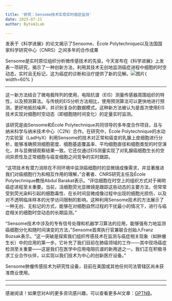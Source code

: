```yaml
---

title: '研究：Sensome技术实现实时癌症监测'
date: 2025-07-21
author: ByteAILab

---
```


发表于《科学进展》的论文揭示了Sensome、École Polytechnique以及法国国家科学研究中心（CNRS）之间多年的合作成果

Sensome是实时原位组织分析微传感技术的先驱，今天宣布在《科学进展》上发表一项研究，揭示了一种创新方法，利用其技术无创地监测癌症进程中细胞的时空动态，实时且无标记，这为癌症的诊断和治疗提供了新的见解。![图片](https://ai-techpark.com/wp-content/uploads/Study-Sensome.jpg){ width=60% }

---


这一新方法结合了微电极阵列的使用，电阻抗谱（EIS）测量传感器周围组织的特性，以及预测算法。与传统的EIS分析方法相比，使用预测算法可以更快地进行预测，更好地抵抗噪声，并识别复杂的数据模式。这种新方法被认为是首次使用EIS技术实现对细胞时空动态（即细胞随时间变化）的定量实时监测。

该研究是由Sensome和École Polytechnique共同领导的多年度合作项目，且与纳米科学与纳米技术中心（C2N）合作。在研究中，École Polytechnique的水动力实验室（LadHyX）利用Sensome的技术对正常和癌变的乳腺上皮细胞进行分析，能够准确预测细胞密度、细胞基底覆盖率、平均细胞直径和细胞类型的时空演化，并与显微镜观察结果一致。它还仅通过EIS测量实现了对乳腺癌细胞生长的空间异质性及正常细胞与癌变细胞之间竞争的实时跟踪。

“这项技术有潜力消除在不同环境中监测癌细胞时的显微镜成像需求，并显著推进我们对癌细胞行为和相互作用的理解，”合著者、CNRS研究主任及École Polytechnique教授Abdul Barakat表示。“评估细胞在时空上的组织方式对于阐明癌症进程至关重要。当前，活细胞荧光显微镜是跟踪这些动态的主要方法，但常常受到荧光染料引起的细胞毒性、在长时间显微成像过程中出现的细胞光损伤，以及对不透明临床样本的光学访问限制的影响。这种利用Sensome技术的方法展示了一种无创、无标记的方式，能够在对细胞自然过程的干扰最小的情况下，进行与癌症相关的细胞时空动态的长期监测。”

“Sensome技术中涉及的专有信号处理和机器学习算法的应用，能够强有力地监测癌细胞分化和随时间演变的方法，”Sensome首席执行官兼联合创始人Franz Bozsak表示。“这一突破是探索我们组织传感技术在监测与癌症相关现象（如肿瘤生长）中的应用的第一步。它补充了我们目前在肺癌领域的工作——其中现场癌症检测至关重要——这是我们在医学中应用电阻抗谱的新用途之一。我们正在积极寻求工业合作伙伴，以实现以我们技术为中心的创新医疗设备。”

Sensome肿瘤传感技术为研究性设备，目前在美国或其他任何司法管辖区尚未获准商业使用。

---
---
感谢阅读！如果您对AI的更多资讯感兴趣，可以查看更多AI文章：[GPTNB](https://gptnb.com)。